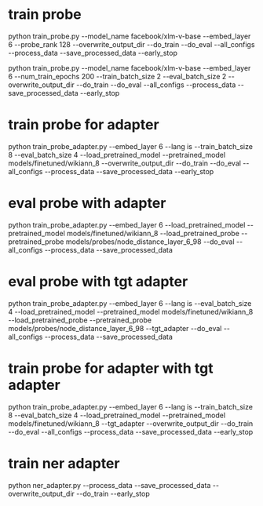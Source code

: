 # train probe
python train_probe.py --model_name facebook/xlm-v-base --embed_layer 6 --probe_rank 128 --overwrite_output_dir --do_train --do_eval --all_configs --process_data --save_processed_data --early_stop

python train_probe.py --model_name facebook/xlm-v-base --embed_layer 6 --num_train_epochs 200  --train_batch_size 2 --eval_batch_size 2 --overwrite_output_dir --do_train --do_eval --all_configs --process_data --save_processed_data --early_stop

# train probe for adapter
python train_probe_adapter.py --embed_layer 6 --lang is --train_batch_size 8 --eval_batch_size 4 --load_pretrained_model --pretrained_model models/finetuned/wikiann_8 --overwrite_output_dir --do_train --do_eval --all_configs --process_data --save_processed_data --early_stop

# eval probe with adapter
python train_probe_adapter.py --embed_layer 6  --load_pretrained_model --pretrained_model models/finetuned/wikiann_8 --load_pretrained_probe --pretrained_probe models/probes/node_distance_layer_6_98  --do_eval --all_configs --process_data --save_processed_data 

# eval probe with tgt adapter
python train_probe_adapter.py --embed_layer 6 --lang is --eval_batch_size 4 --load_pretrained_model --pretrained_model models/finetuned/wikiann_8 --load_pretrained_probe --pretrained_probe models/probes/node_distance_layer_6_98  --tgt_adapter --do_eval --all_configs --process_data --save_processed_data 

# train probe for adapter with tgt adapter
python train_probe_adapter.py --embed_layer 6 --lang is --train_batch_size 8 --eval_batch_size 4 --load_pretrained_model --pretrained_model models/finetuned/wikiann_8 --tgt_adapter --overwrite_output_dir --do_train --do_eval --all_configs --process_data --save_processed_data --early_stop

# train ner adapter
python ner_adapter.py --process_data --save_processed_data --overwrite_output_dir --do_train --early_stop